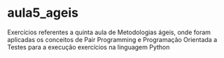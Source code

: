 # aula5_ageis
Exercícios referentes a quinta aula de Metodologias ágeis, onde foram aplicadas os conceitos de Pair Programming e Programação Orientada a Testes para a execução exercícios na linguagem Python
